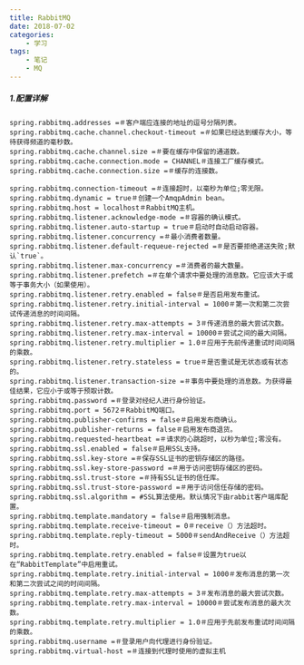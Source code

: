 ```yaml
---
title: RabbitMQ
date: 2018-07-02
categories:
	- 学习
tags:
    - 笔记
    - MQ
---
```


##### 1.配置详解
    spring.rabbitmq.addresses =＃客户端应连接的地址的逗号分隔列表。
    spring.rabbitmq.cache.channel.checkout-timeout =＃如果已经达到缓存大小，等待获得频道的毫秒数。
    spring.rabbitmq.cache.channel.size =＃要在缓存中保留的通道数。
    spring.rabbitmq.cache.connection.mode = CHANNEL＃连接工厂缓存模式。
    spring.rabbitmq.cache.connection.size =＃缓存的连接数。
 <!-- more -->
    spring.rabbitmq.connection-timeout =＃连接超时，以毫秒为单位;零无限。
    spring.rabbitmq.dynamic = true＃创建一个AmqpAdmin bean。
    spring.rabbitmq.host = localhost＃RabbitMQ主机。
    spring.rabbitmq.listener.acknowledge-mode =＃容器的确认模式。
    spring.rabbitmq.listener.auto-startup = true＃启动时自动启动容器。
    spring.rabbitmq.listener.concurrency =＃最小消费者数量。
    spring.rabbitmq.listener.default-requeue-rejected =＃是否要拒绝递送失败;默认`true`。
    spring.rabbitmq.listener.max-concurrency =＃消费者的最大数量。
    spring.rabbitmq.listener.prefetch =＃在单个请求中要处理的消息数。它应该大于或等于事务大小（如果使用）。
    spring.rabbitmq.listener.retry.enabled = false＃是否启用发布重试。
    spring.rabbitmq.listener.retry.initial-interval = 1000＃第一次和第二次尝试传递消息的时间间隔。
    spring.rabbitmq.listener.retry.max-attempts = 3＃传递消息的最大尝试次数。
    spring.rabbitmq.listener.retry.max-interval = 10000＃尝试之间的最大间隔。
    spring.rabbitmq.listener.retry.multiplier = 1.0＃应用于先前传递重试时间间隔的乘数。
    spring.rabbitmq.listener.retry.stateless = true＃是否重试是无状态或有状态的。
    spring.rabbitmq.listener.transaction-size =＃事务中要处理的消息数。为获得最佳结果，它应小于或等于预取计数。
    spring.rabbitmq.password =＃登录对经纪人进行身份验证。
    spring.rabbitmq.port = 5672＃RabbitMQ端口。
    spring.rabbitmq.publisher-confirms = false＃启用发布商确认。
    spring.rabbitmq.publisher-returns = false＃启用发布商退货。
    spring.rabbitmq.requested-heartbeat =＃请求的心跳超时，以秒为单位;零没有。
    spring.rabbitmq.ssl.enabled = false＃启用SSL支持。
    spring.rabbitmq.ssl.key-store =＃保存SSL证书的密钥存储区的路径。
    spring.rabbitmq.ssl.key-store-password =＃用于访问密钥存储区的密码。
    spring.rabbitmq.ssl.trust-store =＃持有SSL证书的信任库。
    spring.rabbitmq.ssl.trust-store-password =＃用于访问信任存储的密码。
    spring.rabbitmq.ssl.algorithm = #SSL算法使用。默认情况下由rabbit客户端库配置。
    spring.rabbitmq.template.mandatory = false＃启用强制消息。
    spring.rabbitmq.template.receive-timeout = 0＃receive（）方法超时。
    spring.rabbitmq.template.reply-timeout = 5000＃sendAndReceive（）方法超时。
    spring.rabbitmq.template.retry.enabled = false＃设置为true以在“RabbitTemplate”中启用重试。
    spring.rabbitmq.template.retry.initial-interval = 1000＃发布消息的第一次和第二次尝试之间的时间间隔。
    spring.rabbitmq.template.retry.max-attempts = 3＃发布消息的最大尝试次数。
    spring.rabbitmq.template.retry.max-interval = 10000＃尝试发布消息的最大次数。
    spring.rabbitmq.template.retry.multiplier = 1.0＃应用于先前发布重试时间间隔的乘数。
    spring.rabbitmq.username =＃登录用户向代理进行身份验证。
    spring.rabbitmq.virtual-host =＃连接到代理时使用的虚拟主机